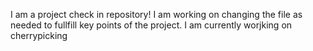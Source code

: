 I am a project check in repository! I am working on changing the file
as needed to fullfill key points of the project.
I am currently worjking on cherrypicking
